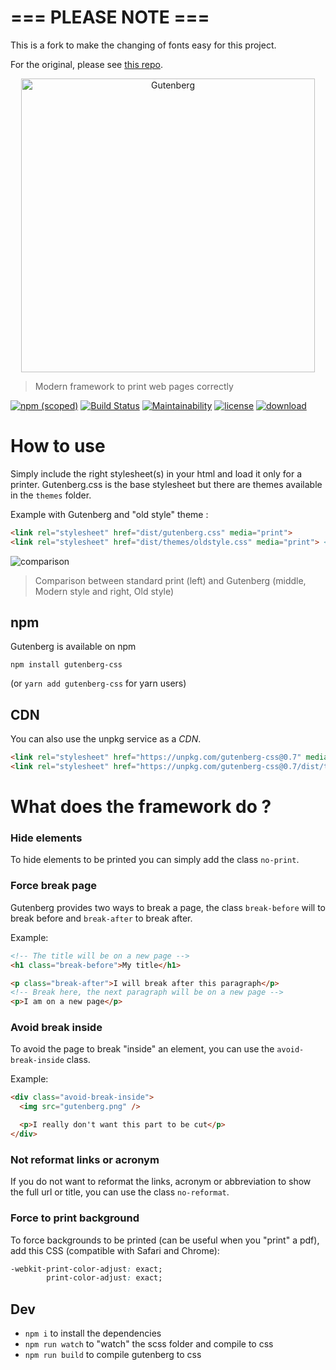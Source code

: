 # === PLEASE NOTE ===
This is a fork to make the changing of fonts easy for this project.

For the original, please see [this repo](https://github.com/BafS/Gutenberg).


<p align="center">
	<img width="470" alt="Gutenberg" src="http://i.imgur.com/NlGJI3v.png">
</p>

> Modern framework to print web pages correctly

[![npm (scoped)](https://img.shields.io/npm/v/gutenberg-css.svg?style=flat-square)](https://www.npmjs.com/package/gutenberg-css)
[![Build Status](https://travis-ci.org/BafS/Gutenberg.svg?branch=master)](https://travis-ci.org/BafS/Gutenberg)
[![Maintainability](https://api.codeclimate.com/v1/badges/cd58cc2133d461631f7f/maintainability)](https://codeclimate.com/github/BafS/Gutenberg/maintainability)
[![license](https://img.shields.io/npm/l/gutenberg-css.svg?style=flat-square)]()
[![download](https://img.shields.io/npm/dm/gutenberg-css.svg?style=flat-square)]()

# How to use

Simply include the right stylesheet(s) in your html and load it only for a printer.
Gutenberg.css is the base stylesheet but there are themes available in the `themes` folder.

Example with Gutenberg and "old style" theme :

```html
<link rel="stylesheet" href="dist/gutenberg.css" media="print">
<link rel="stylesheet" href="dist/themes/oldstyle.css" media="print"> <!-- optional -->
```

![comparison](https://i.imgur.com/tL5cHhn.png)

> Comparison between standard print (left) and Gutenberg (middle, Modern style and right, Old style)

## npm

Gutenberg is available on npm

```
npm install gutenberg-css
```

(or `yarn add gutenberg-css` for yarn users)

## CDN

You can also use the unpkg service as a *CDN*.

```html
<link rel="stylesheet" href="https://unpkg.com/gutenberg-css@0.7" media="print">
<link rel="stylesheet" href="https://unpkg.com/gutenberg-css@0.7/dist/themes/oldstyle.min.css" media="print">
```


# What does the framework do ?

### Hide elements

To hide elements to be printed you can simply add the class `no-print`.

### Force break page

Gutenberg provides two ways to break a page, the class `break-before` will to break before and `break-after` to break after.

Example:

```html
<!-- The title will be on a new page -->
<h1 class="break-before">My title</h1>

<p class="break-after">I will break after this paragraph</p>
<!-- Break here, the next paragraph will be on a new page -->
<p>I am on a new page</p>
```

### Avoid break inside

To avoid the page to break "inside" an element, you can use the `avoid-break-inside` class.

Example:

```html
<div class="avoid-break-inside">
  <img src="gutenberg.png" />

  <p>I really don't want this part to be cut</p>
</div>
```

### Not reformat links or acronym

If you do not want to reformat the links, acronym or abbreviation to show the full url or title, you can use the class `no-reformat`.

### Force to print background

To force backgrounds to be printed (can be useful when you "print" a pdf), add this CSS (compatible with Safari and Chrome):

```css
-webkit-print-color-adjust: exact;
        print-color-adjust: exact;
```

## Dev

 - `npm i` to install the dependencies
 - `npm run watch` to "watch" the scss folder and compile to css
 - `npm run build` to compile gutenberg to css
